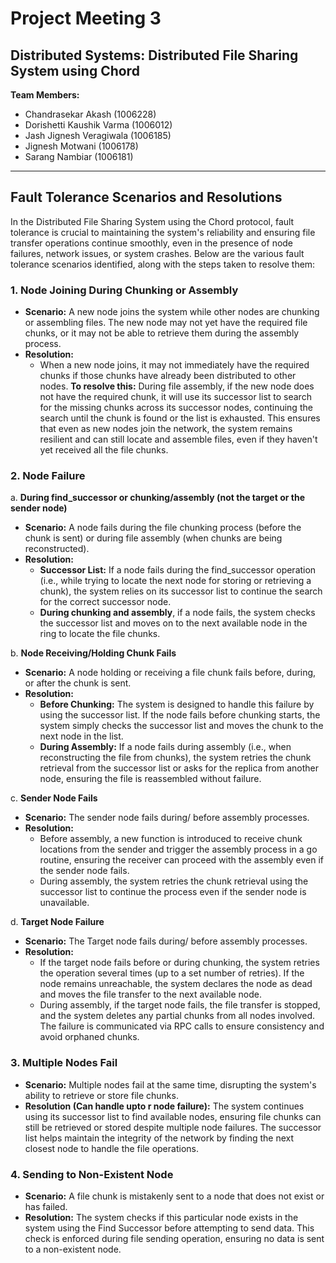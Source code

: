 # Project Meeting 3

## Distributed Systems: Distributed File Sharing System using Chord

**Team Members:**

- Chandrasekar Akash (1006228)
- Dorishetti Kaushik Varma (1006012)
- Jash Jignesh Veragiwala (1006185)
- Jignesh Motwani (1006178)
- Sarang Nambiar (1006181)

---

## Fault Tolerance Scenarios and Resolutions

In the Distributed File Sharing System using the Chord protocol, fault tolerance is crucial to maintaining the system's reliability and ensuring file transfer operations continue smoothly, even in the presence of node failures, network issues, or system crashes. Below are the various fault tolerance scenarios identified, along with the steps taken to resolve them:

### 1. Node Joining During Chunking or Assembly

- **Scenario:** A new node joins the system while other nodes are chunking or assembling files. The new node may not yet have the required file chunks, or it may not be able to retrieve them during the assembly process.
- **Resolution:**
  - When a new node joins, it may not immediately have the required chunks if those chunks have already been distributed to other nodes. **To resolve this:** During file assembly, if the new node does not have the required chunk, it will use its successor list to search for the missing chunks across its successor nodes, continuing the search until the chunk is found or the list is exhausted. This ensures that even as new nodes join the network, the system remains resilient and can still locate and assemble files, even if they haven't yet received all the file chunks.

### 2. Node Failure

a. **During find_successor or chunking/assembly (not the target or the sender node)**

- **Scenario:** A node fails during the file chunking process (before the chunk is sent) or during file assembly (when chunks are being reconstructed).
- **Resolution:**
  - **Successor List:** If a node fails during the find_successor operation (i.e., while trying to locate the next node for storing or retrieving a chunk), the system relies on its successor list to continue the search for the correct successor node.
  - **During chunking and assembly**, if a node fails, the system checks the successor list and moves on to the next available node in the ring to locate the file chunks.

b. **Node Receiving/Holding Chunk Fails**

- **Scenario:** A node holding or receiving a file chunk fails before, during, or after the chunk is sent.
- **Resolution:**
  - **Before Chunking:** The system is designed to handle this failure by using the successor list. If the node fails before chunking starts, the system simply checks the successor list and moves the chunk to the next node in the list.
  - **During Assembly:** If a node fails during assembly (i.e., when reconstructing the file from chunks), the system retries the chunk retrieval from the successor list or asks for the replica from another node, ensuring the file is reassembled without failure.

c. **Sender Node Fails**

- **Scenario:** The sender node fails during/ before assembly processes.
- **Resolution:**
  - Before assembly, a new function is introduced to receive chunk locations from the sender and trigger the assembly process in a go routine, ensuring the receiver can proceed with the assembly even if the sender node fails.
  - During assembly, the system retries the chunk retrieval using the successor list to continue the process even if the sender node is unavailable.

d. **Target Node Failure**

- **Scenario:** The Target node fails during/ before assembly processes.
- **Resolution:**
  - If the target node fails before or during chunking, the system retries the operation several times (up to a set number of retries). If the node remains unreachable, the system declares the node as dead and moves the file transfer to the next available node.
  - During assembly, if the target node fails, the file transfer is stopped, and the system deletes any partial chunks from all nodes involved. The failure is communicated via RPC calls to ensure consistency and avoid orphaned chunks.

### 3. Multiple Nodes Fail

- **Scenario:** Multiple nodes fail at the same time, disrupting the system's ability to retrieve or store file chunks.
- **Resolution (Can handle upto r node failure):**
  The system continues using its successor list to find available nodes, ensuring file chunks can still be retrieved or stored despite multiple node failures. The successor list helps maintain the integrity of the network by finding the next closest node to handle the file operations.

### 4. Sending to Non-Existent Node

- **Scenario:** A file chunk is mistakenly sent to a node that does not exist or has failed.
- **Resolution:** The system checks if this particular node exists in the system using the Find Successor before attempting to send data. This check is enforced during file sending operation, ensuring no data is sent to a non-existent node.
